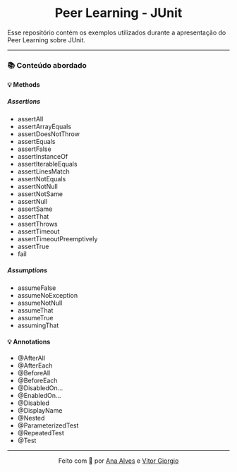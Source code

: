 <div align="center">
    
# Peer Learning - JUnit

</div>

<p>Esse repositório contém os exemplos utilizados durante a apresentação do Peer Learning sobre JUnit.</p>

---

### 📚 Conteúdo abordado

#### 💡 Methods

##### Assertions

- assertAll
- assertArrayEquals
- assertDoesNotThrow
- assertEquals
- assertFalse
- assertInstanceOf
- assertIterableEquals
- assertLinesMatch
- assertNotEquals
- assertNotNull
- assertNotSame
- assertNull
- assertSame
- assertThat
- assertThrows
- assertTimeout
- assertTimeoutPreemptively
- assertTrue
- fail

##### Assumptions

- assumeFalse
- assumeNoException
- assumeNotNull
- assumeThat
- assumeTrue
- assumingThat

#### 💡 Annotations

- @AfterAll
- @AfterEach
- @BeforeAll
- @BeforeEach
- @DisabledOn...
- @EnabledOn...
- @Disabled
- @DisplayName
- @Nested
- @ParameterizedTest
- @RepeatedTest
- @Test

---

<div align="center">

<p>Feito com 💜 por <a href="https://github.com/tc-anaalves">Ana Alves</a> e <a href="https://github.com/v-giorgio7">Vitor Giorgio</a></p>

</div>